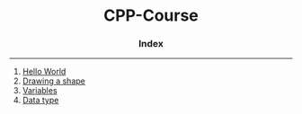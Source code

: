 <h1 align="center">CPP-Course</h1>
<h3 align="center"> Index</h3>
<hr>

1. [Hello World](HelloWorld.cpp)
2. [Drawing a shape](DrawingShape.cpp)
3. [Variables](Variables.cpp)
4. [Data type](DataType.cpp)